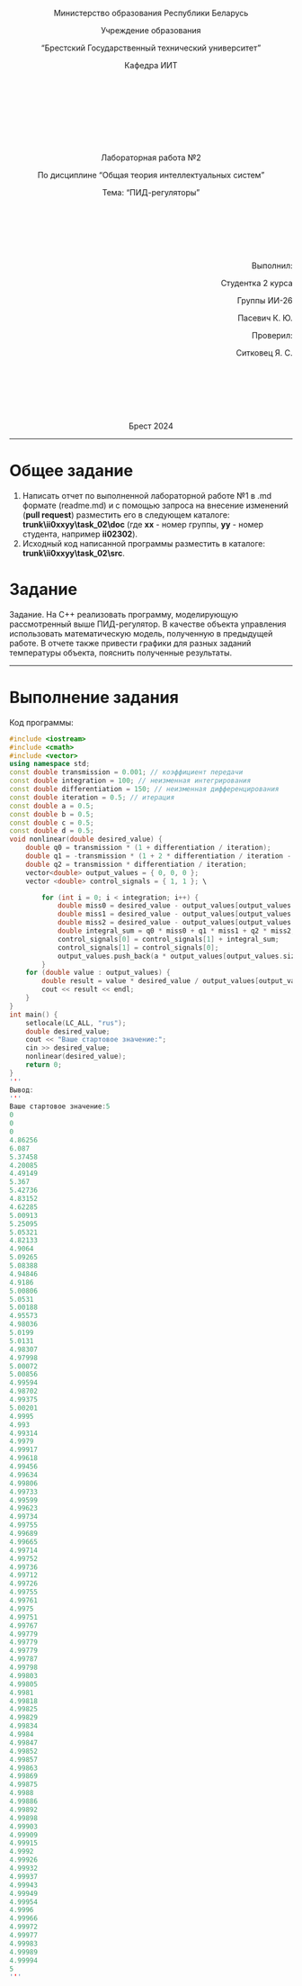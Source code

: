 <p align="center"> Министерство образования Республики Беларусь</p>
<p align="center">Учреждение образования</p>
<p align="center">“Брестский Государственный технический университет”</p>
<p align="center">Кафедра ИИТ</p>
<br><br><br><br><br><br><br>
<p align="center">Лабораторная работа №2</p>
<p align="center">По дисциплине “Общая теория интеллектуальных систем”</p>
<p align="center">Тема: “ПИД-регуляторы”</p>
<br><br><br><br><br>
<p align="right">Выполнил:</p>
<p align="right">Студентка 2 курса</p>
<p align="right">Группы ИИ-26</p>
<p align="right">Пасевич К. Ю.</p>
<p align="right">Проверил:</p>
<p align="right">Ситковец Я. С.</p>
<br><br><br><br><br>
<p align="center">Брест 2024</p>

<hr>

# Общее задание #
1. Написать отчет по выполненной лабораторной работе №1 в .md формате (readme.md) и с помощью запроса на внесение изменений (**pull request**) разместить его в следующем каталоге: **trunk\ii0xxyy\task_02\doc** (где **xx** - номер группы, **yy** - номер студента, например **ii02302**).
2. Исходный код написанной программы разместить в каталоге: **trunk\ii0xxyy\task_02\src**.

# Задание #
Задание. На C++ реализовать программу, моделирующую рассмотренный выше ПИД-регулятор. В качестве объекта управления использовать математическую модель, полученную в предыдущей работе. В отчете также привести графики для разных заданий температуры объекта, пояснить полученные результаты.


<hr>

# Выполнение задания #

Код программы:
```C++
#include <iostream>
#include <cmath>
#include <vector>
using namespace std;
const double transmission = 0.001; // коэффициент передачи 
const double integration = 100; // неизменная интегрирования 
const double differentiation = 150; // неизменная дифференцирования
const double iteration = 0.5; // итерация
const double a = 0.5;
const double b = 0.5;
const double c = 0.5;
const double d = 0.5;
void nonlinear(double desired_value) {
	double q0 = transmission * (1 + differentiation / iteration);
	double q1 = -transmission * (1 + 2 * differentiation / iteration - iteration / integration);
	double q2 = transmission * differentiation / iteration;
	vector<double> output_values = { 0, 0, 0 };
	vector <double> control_signals = { 1, 1 }; \

		for (int i = 0; i < integration; i++) {
			double miss0 = desired_value - output_values[output_values.size() - 1];
			double miss1 = desired_value - output_values[output_values.size() - 2];
			double miss2 = desired_value - output_values[output_values.size() - 3];
			double integral_sum = q0 * miss0 + q1 * miss1 + q2 * miss2;
			control_signals[0] = control_signals[1] + integral_sum;
			control_signals[1] = control_signals[0];
			output_values.push_back(a * output_values[output_values.size() - 1] - b * output_values[output_values.size() - 2] * output_values[output_values.size() - 2] + c * control_signals[0] + d * sin(control_signals[1]));
		}
	for (double value : output_values) {
		double result = value * desired_value / output_values[output_values.size() - 1];
		cout << result << endl;
	}
}
int main() {
	setlocale(LC_ALL, "rus");
	double desired_value;
	cout << "Ваше стартовое значение:";
	cin >> desired_value;
	nonlinear(desired_value);
	return 0;
}
'''
Вывод:
'''
Ваше стартовое значение:5
0
0
0
4.86256
6.087
5.37458
4.20085
4.49149
5.367
5.42736
4.83152
4.62285
5.00913
5.25095
5.05321
4.82133
4.9064
5.09265
5.08388
4.94846
4.9186
5.00806
5.0531
5.00188
4.95573
4.98036
5.0199
5.0131
4.98307
4.97998
5.00072
5.00856
4.99594
4.98702
4.99375
5.00201
4.9995
4.993
4.99314
4.9979
4.99917
4.99618
4.99456
4.99634
4.99806
4.99733
4.99599
4.99623
4.99734
4.99755
4.99689
4.99665
4.99714
4.99752
4.99736
4.99712
4.99726
4.99755
4.99761
4.9975
4.99751
4.99767
4.99779
4.99779
4.99779
4.99787
4.99798
4.99803
4.99805
4.9981
4.99818
4.99825
4.99829
4.99834
4.9984
4.99847
4.99852
4.99857
4.99863
4.99869
4.99875
4.9988
4.99886
4.99892
4.99898
4.99903
4.99909
4.99915
4.9992
4.99926
4.99932
4.99937
4.99943
4.99949
4.99954
4.9996
4.99966
4.99972
4.99977
4.99983
4.99989
4.99994
5
'''
